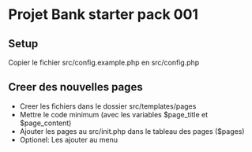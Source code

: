 # Projet Bank starter pack 001

## Setup
Copier le fichier src/config.example.php en src/config.php


## Creer des nouvelles pages

- Creer les fichiers dans le dossier src/templates/pages
- Mettre le code minimum (avec les variables $page_title et $page_content)
- Ajouter les pages au src/init.php dans le tableau des pages ($pages)
- Optionel: Les ajouter au menu
